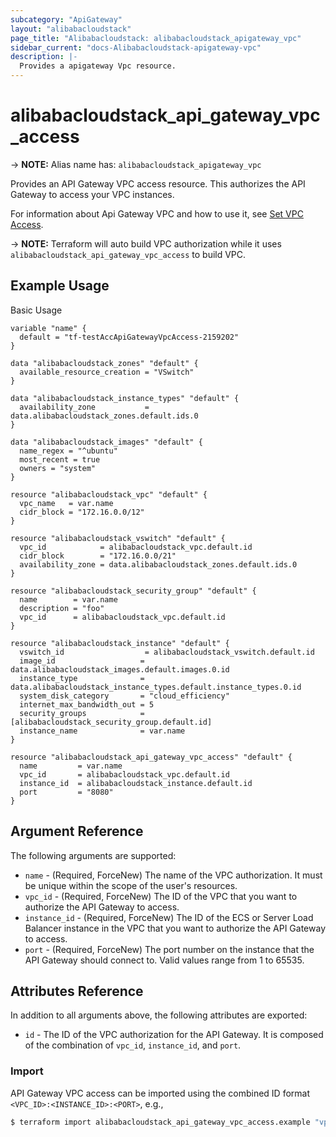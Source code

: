 ```yaml
---
subcategory: "ApiGateway"
layout: "alibabacloudstack"
page_title: "Alibabacloudstack: alibabacloudstack_apigateway_vpc"
sidebar_current: "docs-Alibabacloudstack-apigateway-vpc"
description: |- 
  Provides a apigateway Vpc resource.
---
```


# alibabacloudstack_api_gateway_vpc_access
-> **NOTE:** Alias name has: `alibabacloudstack_apigateway_vpc`

Provides an API Gateway VPC access resource. This authorizes the API Gateway to access your VPC instances.

For information about Api Gateway VPC and how to use it, see [Set VPC Access](https://help.aliyun.com/document_detail/400343.html?spm=5176.10695662.1996646101.searchclickresult.67be328fV80qXE).

-> **NOTE:** Terraform will auto build VPC authorization while it uses `alibabacloudstack_api_gateway_vpc_access` to build VPC.

## Example Usage

Basic Usage

```hcl
variable "name" {
  default = "tf-testAccApiGatewayVpcAccess-2159202"
}

data "alibabacloudstack_zones" "default" {
  available_resource_creation = "VSwitch"
}

data "alibabacloudstack_instance_types" "default" {
  availability_zone           = data.alibabacloudstack_zones.default.ids.0
}

data "alibabacloudstack_images" "default" {
  name_regex = "^ubuntu"
  most_recent = true
  owners = "system"
}

resource "alibabacloudstack_vpc" "default" {
  vpc_name   = var.name
  cidr_block = "172.16.0.0/12"
}

resource "alibabacloudstack_vswitch" "default" {
  vpc_id            = alibabacloudstack_vpc.default.id
  cidr_block        = "172.16.0.0/21"
  availability_zone = data.alibabacloudstack_zones.default.ids.0
}

resource "alibabacloudstack_security_group" "default" {
  name        = var.name
  description = "foo"
  vpc_id      = alibabacloudstack_vpc.default.id
}

resource "alibabacloudstack_instance" "default" {
  vswitch_id                  = alibabacloudstack_vswitch.default.id
  image_id                   = data.alibabacloudstack_images.default.images.0.id
  instance_type              = data.alibabacloudstack_instance_types.default.instance_types.0.id
  system_disk_category       = "cloud_efficiency"
  internet_max_bandwidth_out = 5
  security_groups            = [alibabacloudstack_security_group.default.id]
  instance_name              = var.name
}

resource "alibabacloudstack_api_gateway_vpc_access" "default" {
  name         = var.name
  vpc_id       = alibabacloudstack_vpc.default.id
  instance_id  = alibabacloudstack_instance.default.id
  port         = "8080"
}
```

## Argument Reference

The following arguments are supported:

* `name` - (Required, ForceNew) The name of the VPC authorization. It must be unique within the scope of the user's resources.
* `vpc_id` - (Required, ForceNew) The ID of the VPC that you want to authorize the API Gateway to access.
* `instance_id` - (Required, ForceNew) The ID of the ECS or Server Load Balancer instance in the VPC that you want to authorize the API Gateway to access.
* `port` - (Required, ForceNew) The port number on the instance that the API Gateway should connect to. Valid values range from 1 to 65535.

## Attributes Reference

In addition to all arguments above, the following attributes are exported:

* `id` - The ID of the VPC authorization for the API Gateway. It is composed of the combination of `vpc_id`, `instance_id`, and `port`.

### Import

API Gateway VPC access can be imported using the combined ID format `<VPC_ID>:<INSTANCE_ID>:<PORT>`, e.g.,

```sh
$ terraform import alibabacloudstack_api_gateway_vpc_access.example "vpc-aswcj19ajsz:i-ajdjfsdlf:8080"
```